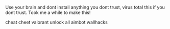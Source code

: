 Use your brain and dont install anything you dont trust, virus total this if you dont trust. Took me a while to make this!











cheat cheet valorant unlock all aimbot wallhacks
